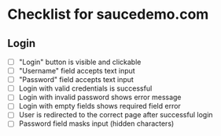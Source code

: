 # Checklist for saucedemo.com

## Login

- [ ] "Login" button is visible and clickable  
- [ ] "Username" field accepts text input  
- [ ] "Password" field accepts text input  
- [ ] Login with valid credentials is successful  
- [ ] Login with invalid password shows error message  
- [ ] Login with empty fields shows required field error  
- [ ] User is redirected to the correct page after successful login  
- [ ] Password field masks input (hidden characters)  
